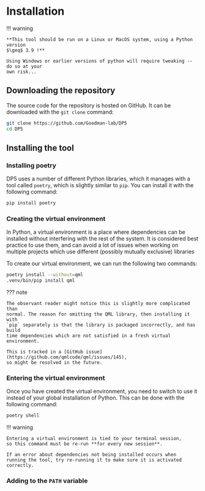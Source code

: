 # Installation

!!! warning

    **This tool should be run on a Linux or MacOS system, using a Python version
    $\geq$ 3.9 !**

    Using Windows or earlier versions of python will require tweaking -- do so at your
    own risk...


## Downloading the repository

The source code for the repository is hosted on GitHub. It can be downloaded with the
`git clone` command:

```bash
git clone https://github.com/Goodman-lab/DP5
cd DP5
```

## Installing the tool


### Installing poetry

DP5 uses a number of different Python libraries, which it manages with a tool
called `poetry`, which is slightly similar to `pip`. You can install it with
the following command:

```bash
pip install poetry
```

### Creating the virtual environment

In Python, a virtual environment is a place where dependencies can be
installed without interfering with the rest of the system. It is considered
best practice to use them, and can avoid a lot of issues when working on
multiple projects which use different (possibly mutually exclusive) libraries

To create our virtual environment, we can run the following two commands:

```bash
poetry install --without=qml
.venv/bin/pip install qml
```

??? note

    The observant reader might notice this is slightly more complicated than
    normal. The reason for omitting the QML library, then installing it with
    `pip` separately is that the library is packaged incorrectly, and has build
    time dependencies which are not satisfied in a fresh virtual environment.

    This is tracked in a [GitHub issue](https://github.com/qmlcode/qml/issues/145),
    so might be resolved in the future.

### Entering the virtual environment

Once you have created the virtual environment, you need to switch to use
it instead of your global installation of Python. This can be done with
the following command:

```bash
poetry shell
```

!!! warning

    Entering a virtual environment is tied to your terminal session,
    so this command must be re-run **for every new session**.

    If an error about dependencies not being installed occurs when
    running the tool, try re-running it to make sure it is activated
    correctly.

### Adding to the `PATH` variable


